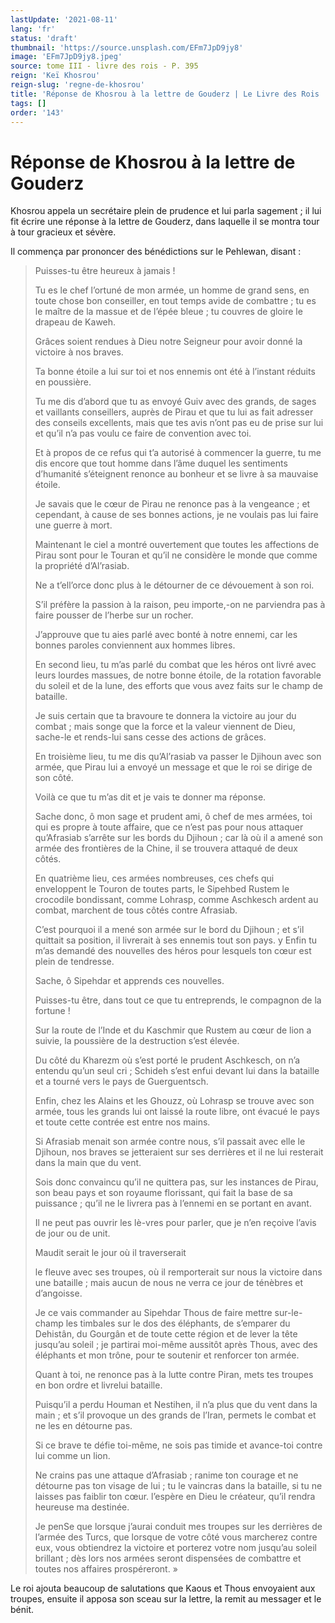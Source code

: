 ```yaml
---
lastUpdate: '2021-08-11'
lang: 'fr'
status: 'draft'
thumbnail: 'https://source.unsplash.com/EFm7JpD9jy8'
image: 'EFm7JpD9jy8.jpeg'
source: tome III - livre des rois - P. 395
reign: 'Keï Khosrou'
reign-slug: 'regne-de-khosrou'
title: 'Réponse de Khosrou à la lettre de Gouderz | Le Livre des Rois | Shâhnâmeh'
tags: []
order: '143'
---
```


<!-- LTeX: language=fr -->

# Réponse de Khosrou à la lettre de Gouderz

Khosrou appela un secrétaire plein de prudence et lui parla sagement ; il lui fit écrire une réponse à la lettre de Gouderz, dans laquelle il se montra tour à tour gracieux et sévère.

Il commença par prononcer des bénédictions sur le Pehlewan, disant :

> Puisses-tu être heureux à jamais !
>
> Tu es le chef l’ortuné de mon armée, un homme de grand sens, en toute chose bon conseiller, en tout temps avide de combattre ; tu es le maître de la massue et de l’épée bleue ; tu couvres de gloire le drapeau de Kaweh.
>
> Grâces soient rendues à Dieu notre Seigneur pour avoir donné la victoire à nos braves.
>
> Ta bonne étoile a lui sur toi et nos ennemis ont été à l’instant réduits en poussière.
>
> Tu me dis d’abord que tu as envoyé Guiv avec des grands, de sages et vaillants conseillers, auprès de Pirau et que tu lui as fait adresser des conseils excellents, mais que tes avis n’ont pas eu de prise sur lui et qu’il n’a pas voulu ce faire de convention avec toi.
>
> Et à propos de ce refus qui t’a autorisé à commencer la guerre, tu me dis encore que tout homme dans l’âme duquel les sentiments d’humanité s’éteignent renonce au bonheur et se livre à sa mauvaise étoile.
>
> Je savais que le cœur de Pirau ne renonce pas à la vengeance ; et cependant, à cause de ses bonnes actions, je ne voulais pas lui faire une guerre à mort.
>
> Maintenant le ciel a montré ouvertement que toutes les affections de Pirau sont pour le Touran et qu’il ne considère le monde que comme la propriété d’Al’rasiab.
>
> Ne a t’ell’orce donc plus à le détourner de ce dévouement à son roi.
>
> S’il préfère la passion à la raison, peu importe,-on ne parviendra pas à faire pousser de l’herbe sur un rocher.
>
> J’approuve que tu aies parlé avec bonté à notre ennemi, car les bonnes paroles conviennent aux hommes libres.
>
> En second lieu, tu m’as parlé du combat que les héros ont livré avec leurs lourdes massues, de notre bonne étoile, de la rotation favorable du soleil et de la lune, des efforts que vous avez faits sur le champ de bataille.
>
> Je suis certain que ta bravoure te donnera la victoire au jour du combat ; mais songe que la force et la valeur viennent de Dieu, sache-le et rends-lui sans cesse des actions de grâces.
>
> En troisième lieu, tu me dis qu’Al’rasiab va passer le Djihoun avec son armée, que Pirau lui a envoyé un message et que le roi se dirige de son côté.
>
> Voilà ce que tu m’as dit et je vais te donner ma réponse.
>
> Sache donc, ô mon sage et prudent ami, ô chef de mes armées, toi qui es propre à toute affaire, que ce n’est pas pour nous attaquer qu’Afrasiab s’arrête sur les bords du Djihoun ; car là où il a amené son armée des frontières de la Chine, il se trouvera attaqué de deux côtés.
>
> En quatrième lieu, ces armées nombreuses, ces chefs qui enveloppent le Touron de toutes parts, le Sipehbed Rustem le crocodile bondissant, comme Lohrasp, comme Aschkesch ardent au combat, marchent de tous côtés contre Afrasiab.
>
> C’est pourquoi il a mené son armée sur le bord du Djihoun ; et s’il quittait sa position, il livrerait à ses ennemis tout son pays. y Enfin tu m’as demandé des nouvelles des héros pour lesquels ton cœur est plein de tendresse.
>
> Sache,
> ô Sipehdar et apprends ces nouvelles.
>
> Puisses-tu être, dans tout ce que tu entreprends, le compagnon de la fortune !
>
> Sur la route de l’Inde et du Kaschmir que Rustem au cœur de lion a suivie, la poussière de la destruction s’est élevée.
>
> Du côté du Kharezm où s’est porté le prudent Aschkesch, on n’a entendu qu’un seul cri ; Schideh s’est enfui devant lui dans la bataille et a tourné vers le pays de Guerguentsch.
>
> Enfin, chez les Alains et les Ghouzz, où Lohrasp se trouve avec son armée, tous les grands lui ont laissé la route libre, ont évacué le pays et toute cette contrée est entre nos mains.
>
> Si Afrasiab menait son armée contre nous, s’il passait avec elle le Djihoun, nos braves se jetteraient sur ses derrières et il ne lui resterait dans la main que du vent.
>
> Sois donc convaincu qu’il ne quittera pas, sur les instances de Pirau, son beau pays et son royaume florissant, qui fait la base de sa puissance ; qu’il ne le livrera pas à l’ennemi en se portant en avant.
>
> Il ne peut pas ouvrir les lè-vres pour parler, que je n’en reçoive l’avis de jour ou de unit.
>
> Maudit serait le jour où il traverserait
>
> le fleuve avec ses troupes, où il remporterait sur nous la victoire dans une bataille ; mais aucun de nous ne verra ce jour de ténèbres et d’angoisse.
>
> Je ce vais commander au Sipehdar Thous de faire mettre sur-le-champ les timbales sur le dos des éléphants, de s’emparer du Dehistân, du Gourgân et de toute cette région et de lever la tête jusqu’au soleil ; je partirai moi-même aussitôt après Thous, avec des éléphants et mon trône, pour te soutenir et renforcer ton armée.
>
> Quant à toi, ne renonce pas à la lutte contre Piran, mets tes troupes en bon ordre et livrelui bataille.
>
> Puisqu’il a perdu Houman et Nestihen, il n’a plus que du vent dans la main ; et s’il provoque un des grands de l’Iran, permets le combat et ne les en détourne pas.
>
> Si ce brave te défie toi-même, ne sois pas timide et avance-toi contre lui comme un lion.
>
> Ne crains pas une attaque d’Afrasiab ; ranime ton courage et ne détourne pas ton visage de lui ; tu le vaincras dans la bataille, si tu ne laisses pas faiblir ton cœur. l’espère en Dieu le créateur, qu’il rendra heureuse ma destinée.
>
> Je penSe que lorsque j’aurai conduit mes troupes sur les derrières de l’armée des Turcs, que lorsque de votre côté vous marcherez contre eux, vous obtiendrez la victoire et porterez votre nom jusqu’au soleil brillant ; dès lors nos armées seront dispensées de combattre et toutes nos affaires prospéreront. »

Le roi ajouta beaucoup de salutations que Kaous et Thous envoyaient aux troupes, ensuite il apposa son sceau sur la lettre, la remit au messager et le bénit.
